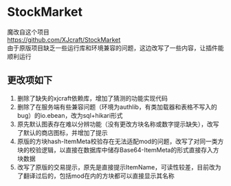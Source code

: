 # StockMarket
魔改自这个项目<br>
https://github.com/XJcraft/StockMarket<br>
由于原版项目缺乏一些运行库和环境兼容的问题，这边改写了一些内容，让插件能顺利运行
## 更改项如下
1. 删除了缺失的xjcraft依赖库，增加了猜测的功能实现代码
2. 删除了在服务端有些兼容问题（环境为authlib，有类加载器和表格不写入的bug）的io.ebean，改为sql+hikari形式
3. 原先默认图表存在难以分辨功能（没有更改方块名称或数字提示缺失），改写了默认的商店图标，并增加了提示
4. 原版的方块hash-ItemMeta校验存在无法适配mod的问题，改写了对同一类方块的校验逻辑，以直接在数据库中储存Base64-ItemMeta的形式直接存入方块数据
5. 改写了原版的交易提示，原先是直接提示ItemName，可读性较差，目前改为了翻译过后的，包括mod在内的方块都可以直接显示其名称